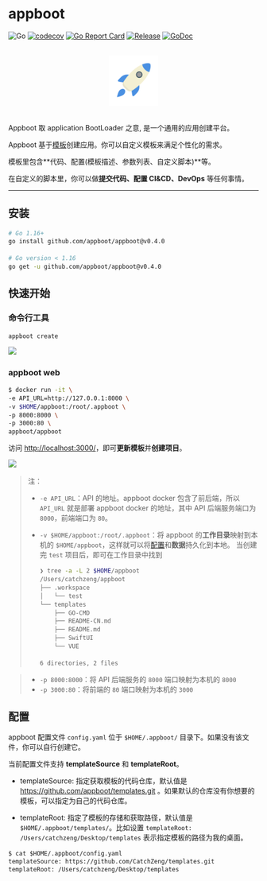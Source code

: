 # appboot

![Go](https://github.com/appboot/appboot/workflows/Go/badge.svg)
[![codecov](https://codecov.io/gh/appboot/appboot/branch/master/graph/badge.svg)](https://codecov.io/gh/appboot/appboot)
[![Go Report Card](https://goreportcard.com/badge/github.com/appboot/appboot)](https://goreportcard.com/report/github.com/appboot/appboot)
[![Release](https://img.shields.io/github/release/appboot/appboot.svg)](https://github.com/appboot/appboot/releases)
[![GoDoc](https://godoc.org/github.com/appboot/appboot?status.svg)](https://pkg.go.dev/github.com/appboot/appboot?tab=doc)

<p align="center">
  <br>
  <img width="20%" src="./assets/logo.svg" alt="logo">
  <br>
  <br>
</p>

Appboot 取 application BootLoader 之意, 是一个通用的应用创建平台。

Appboot 基于[模板](https://github.com/appboot/templates)创建应用。你可以自定义模板来满足个性化的需求。

模板里包含**代码、配置(模板描述、参数列表、自定义脚本)**等。

在自定义的脚本里，你可以做**提交代码、配置 CI&CD、DevOps** 等任何事情。

---

## 安装

```sh
# Go 1.16+
go install github.com/appboot/appboot@v0.4.0

# Go version < 1.16
go get -u github.com/appboot/appboot@v0.4.0
```

## 快速开始

### 命令行工具

```shell
appboot create
```

![](https://cdn.jsdelivr.net/gh/appboot/resources@master/appboot.gif)

### appboot web

```sh
$ docker run -it \
-e API_URL=http://127.0.0.1:8000 \
-v $HOME/appboot:/root/.appboot \
-p 8000:8000 \
-p 3000:80 \
appboot/appboot
```

访问 <http://localhost:3000/>，即可**更新模板**并**创建项目**。

![](https://cdn.jsdelivr.net/gh/appboot/resources@master/appboot-web.gif)

> 注：
>
> - `-e API_URL`：API 的地址。appboot docker 包含了前后端，所以 `API_URL` 就是部署 appboot docker 的地址，其中 API 后端服务端口为 `8000`，前端端口为 `80`。
> - `-v $HOME/appboot:/root/.appboot`：将 appboot 的**工作目录**映射到本机的 `$HOME/appboot`，这样就可以将[配置](#配置)和**数据**持久化到本地。
>   当创建完 `test` 项目后，即可在工作目录中找到
>
>   ```sh
>   ❯ tree -a -L 2 $HOME/appboot
>   /Users/catchzeng/appboot
>   ├── .workspace
>   │   └── test
>   └── templates
>       ├── GO-CMD
>       ├── README-CN.md
>       ├── README.md
>       ├── SwiftUI
>       └── VUE
>
>   6 directories, 2 files
>   ```

> - `-p 8000:8000`：将 API 后端服务的 `8000` 端口映射为本机的 `8000`
> - `-p 3000:80`：将前端的 `80` 端口映射为本机的 `3000`

## 配置

appboot 配置文件 `config.yaml` 位于 `$HOME/.appboot/` 目录下。如果没有该文件，你可以自行创建它。

当前配置文件支持 **templateSource** 和 **templateRoot**。

- templateSource: 指定获取模板的代码仓库，默认值是 <https://github.com/appboot/templates.git> 。如果默认的仓库没有你想要的模板，可以指定为自己的代码仓库。

- templateRoot: 指定了模板的存储和获取路径，默认值是 `$HOME/.appboot/templates/`。比如设置 `templateRoot: /Users/catchzeng/Desktop/templates` 表示指定模板的路径为我的桌面。

```shell
$ cat $HOME/.appboot/config.yaml
templateSource: https://github.com/CatchZeng/templates.git
templateRoot: /Users/catchzeng/Desktop/templates
```
